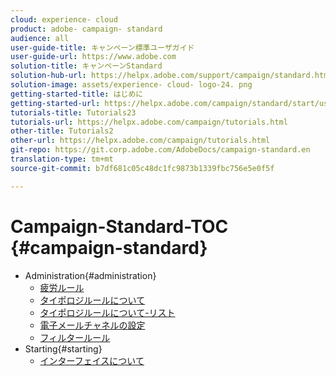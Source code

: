 ```yaml
---
cloud: experience- cloud
product: adobe- campaign- standard
audience: all
user-guide-title: キャンペーン標準ユーザガイド
user-guide-url: https://www.adobe.com
solution-title: キャンペーンStandard
solution-hub-url: https://helpx.adobe.com/support/campaign/standard.html
solution-image: assets/experience- cloud- logo-24. png
getting-started-title: はじめに
getting-started-url: https://helpx.adobe.com/campaign/standard/start/user-guide.html
tutorials-title: Tutorials23
tutorials-url: https://helpx.adobe.com/campaign/tutorials.html
other-title: Tutorials2
other-url: https://helpx.adobe.com/campaign/tutorials.html
git-repo: https://git.corp.adobe.com/AdobeDocs/campaign-standard.en
translation-type: tm+mt
source-git-commit: b7df681c05c48dc1fc9873b1339fbc756e5e0f5f

---
```



# Campaign-Standard-TOC {#campaign-standard}

+ Administration{#administration}
   + [疲労ルール](administration/using/fatigue-rules.md)
   + [タイポロジルールについて](administration/using/about-typology-rules.md)
   + [タイポロジルールについて-リスト](administration/using/about-typology-rules.md#typology-rules)
   + [電子メールチャネルの設定](administration/using/configuring-email-channel.md)
   + [フィルタールール](administration/using/filtering-rules.md)
+ Starting{#starting}
   + [インターフェイスについて](start/using/about-the-interface.md)
